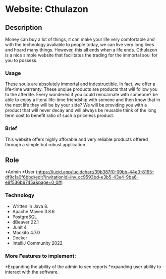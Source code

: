 # Website: Cthulazon

## Description
Money can buy a lot of things, it can make your life very comfortable and with the technology avaliable to people today, we can live very long lives and hoard many things. However, this all ends when a life ends. Cthulazon is a nice simple website that facilitates the trading for the immortal soul for you to possess. 

### Usage
These souls are absolutely immortal and indestructible. In fact, we offer a life-time warranty. These unqiue products are products that will follow you to the afterlife. Every wondered if you could reincarnate with someone? be able to enjoy a literal life-time friendship with somone and then know that in the next life they will be by your side? We will be providing you with a product that will never decay and will always be reusable think of the long term cost to benefit ratio of such a priceless product.

### Brief
This website offers highly afforable and very reliable products offered through a simple but robust application
## Role
*Admin
*User
(https://lucid.app/lucidchart/39b387f0-09bb-44e0-8195-df9c1a0f6bbd/edit?invitationId=inv_cc9593bd-e3b5-43e4-9ba6-e9f536b6745a&page=0_0#)



### Technology
* Written in Java 8.
* Apache Maven 3.8.6
* PostgreSQL
* dBeaver 22.1
* Junit 4
* Mockito 4.7.0
* Docker
* IntelliJ Community 2022

### More Features to implement:
*Expanding the ability of the admin to see reports
*expanding user ability to interact with the software.
